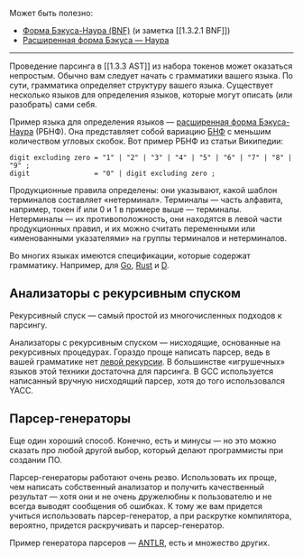 Может быть полезно:
 + [Форма Бэкуса-Наура (BNF)](https://ru.wikipedia.org/wiki/%D0%A4%D0%BE%D1%80%D0%BC%D0%B0_%D0%91%D1%8D%D0%BA%D1%83%D1%81%D0%B0_%E2%80%94_%D0%9D%D0%B0%D1%83%D1%80%D0%B0) (и заметка [[1.3.2.1 BNF]])
 + [Расширенная форма Бэкуса — Наура](https://ru.wikipedia.org/wiki/%D0%A0%D0%B0%D1%81%D1%88%D0%B8%D1%80%D0%B5%D0%BD%D0%BD%D0%B0%D1%8F_%D1%84%D0%BE%D1%80%D0%BC%D0%B0_%D0%91%D1%8D%D0%BA%D1%83%D1%81%D0%B0_%E2%80%94_%D0%9D%D0%B0%D1%83%D1%80%D0%B0)
---
Проведение парсинга в [[1.3.3 AST]] из набора токенов может оказаться непростым. Обычно вам следует начать с грамматики вашего языка. По сути, грамматика определяет структуру вашего языка. Существует несколько языков для определения языков, которые могут описать (или разобрать) сами себя.  
  
Пример языка для определения языков — [расширенная форма Бэкуса-Наура](https://ru.wikipedia.org/wiki/%D0%A0%D0%B0%D1%81%D1%88%D0%B8%D1%80%D0%B5%D0%BD%D0%BD%D0%B0%D1%8F_%D1%84%D0%BE%D1%80%D0%BC%D0%B0_%D0%91%D1%8D%D0%BA%D1%83%D1%81%D0%B0_%E2%80%94_%D0%9D%D0%B0%D1%83%D1%80%D0%B0) (РБНФ). Она представляет собой вариацию [БНФ](https://dlang.org/spec/grammar.html) с меньшим количеством угловых скобок. Вот пример РБНФ из статьи Википедии: 

```
digit excluding zero = "1" | "2" | "3" | "4" | "5" | "6" | "7" | "8" | "9" ;
digit                = "0" | digit excluding zero ;
```

Продукционные правила определены: они указывают, какой шаблон терминалов составляет «нетерминал». Терминалы — часть алфавита, например, токен if или 0 и 1 в примере выше — терминалы. Нетерминалы — их противоположность, они находятся в левой части продукционных правил, и их можно считать переменными или «именованными указателями» на группы терминалов и нетерминалов.  
  
Во многих языках имеются спецификации, которые содержат грамматику. Например, для [Go](https://golang.org/ref/spec#Function_declarations), [Rust](https://doc.rust-lang.org/reference/) и [D](https://dlang.org/spec/grammar.html).
## Анализаторы с рекурсивным спуском

Рекурсивный спуск — самый простой из многочисленных подходов к парсингу.  
  
Анализаторы с рекурсивным спуском — нисходящие, основанные на рекурсивных процедурах. Гораздо проще написать парсер, ведь в вашей грамматике нет [левой рекурсии](https://en.wikipedia.org/wiki/Left_recursion). В большинстве «игрушечных» языков этой техники достаточна для парсинга. В GCC используется написанный вручную нисходящий парсер, хотя до того использовался YACC.
## Парсер-генераторы

Еще один хороший способ. Конечно, есть и минусы — но это можно сказать про любой другой выбор, который делают программисты при создании ПО.  
  
Парсер-генераторы работают очень резво. Использовать их проще, чем написать собственный анализатор и получить качественный результат — хотя они и не очень дружелюбны к пользователю и не всегда выводят сообщения об ошибках. К тому же вам придется учиться использовать парсер-генератор, а при раскрутке компилятора, вероятно, придется раскручивать и парсер-генератор.  
  
Пример генератора парсеров — [ANTLR](https://www.antlr.org/), есть и множество других.

